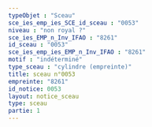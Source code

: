 ```yaml
---
typeObjet : "Sceau"
sce_ies_emp_ies_SCE_id_sceau : "0053"
niveau : "non royal ?"
sce_ies_EMP_n_Inv_IFAO : "8261"
id_sceau : "0053"
sce_ies_emp_ies_EMP_n_Inv_IFAO : "8261"
motif : "indéterminé"
type_sceau : "cylindre (empreinte)"
title: sceau n°0053
empreinte: "8261"
id_notice: 0053
layout: notice_sceau
type: sceau
partie: 1
---
```

